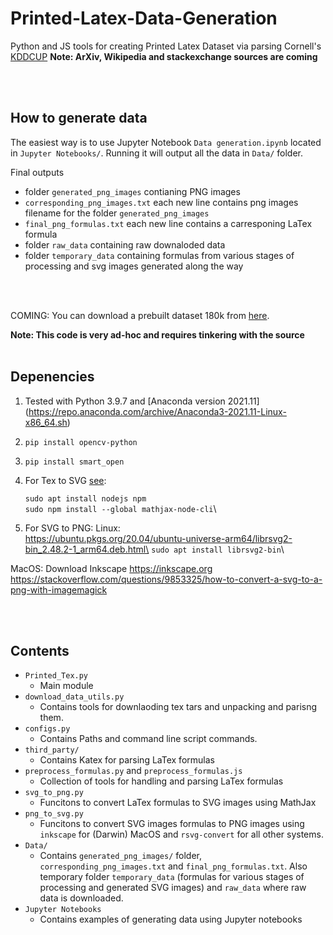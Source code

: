 # Printed-Latex-Data-Generation

Python and JS tools for creating Printed Latex Dataset via parsing Cornell's [KDDCUP](https://www.cs.cornell.edu/home/kleinber/kddcup2003.pdf)
**Note: ArXiv, Wikipedia and stackexchange sources are coming** 


<br />
<br />

## How to generate data
The easiest way is to use Jupyter Notebook `Data generation.ipynb` located in `Jupyter Notebooks/`.
Running it will output all the data in `Data/` folder.

Final outputs
- folder `generated_png_images` contianing PNG images
- `corresponding_png_images.txt` each new line contains png images filename for the folder `generated_png_images`
- `final_png_formulas.txt` each new line contains a carresponing LaTex formula
- folder `raw_data` containing raw downaloded data
- folder `temporary_data` containing formulas from various stages of processing and svg images generated along the way

<br />
<br />

COMING:
You can download a prebuilt dataset 180k from [here](https://zenodo.org/record/56198#.V2px0jXT6eA).


**Note: This code is very ad-hoc and requires tinkering with the source**
<br />
<br />

## Depenencies
1. Tested with Python 3.9.7 and [Anaconda version 2021.11] (https://repo.anaconda.com/archive/Anaconda3-2021.11-Linux-x86_64.sh)
2. `pip install opencv-python`
3. `pip install smart_open`
4. For Tex to SVG [see](https://www.npmjs.com/package/tex2svg):

    `sudo apt install nodejs npm`\
    `sudo npm install --global mathjax-node-cli`\
     

5. For SVG to PNG:
  Linux:\
  https://ubuntu.pkgs.org/20.04/ubuntu-universe-arm64/librsvg2-bin_2.48.2-1_arm64.deb.html\
  `sudo apt install librsvg2-bin`\

  MacOS:
  Download Inkscape https://inkscape.org
  https://stackoverflow.com/questions/9853325/how-to-convert-a-svg-to-a-png-with-imagemagick


<br />
<br />

## Contents
- `Printed_Tex.py`
  - Main module 
- `download_data_utils.py`
  - Contains tools for downlaoding tex tars and unpacking and parisng them.
- `configs.py`
  - Contains Paths and command line script commands.
- `third_party/`
  - Contains Katex for parsing LaTex formulas
- `preprocess_formulas.py` and `preprocess_formulas.js`
  - Collection of tools for handling and parsing LaTex formulas
- `svg_to_png.py`
  - Funcitons to convert LaTex formulas to SVG images using MathJax
- `png_to_svg.py`
  - Funcitons to convert SVG images formulas to PNG images using `inkscape` for (Darwin) MacOS and `rsvg-convert` for all other systems. 
- `Data/`
  - Contains `generated_png_images/` folder, `corresponding_png_images.txt`  and `final_png_formulas.txt`. Also temporary folder `temporary_data` (formulas for various stages of processing and generated SVG images) and `raw_data` where raw data is downloaded.
- `Jupyter Notebooks`
  - Contains examples of generating data using Jupyter notebooks


<br />
<br />
